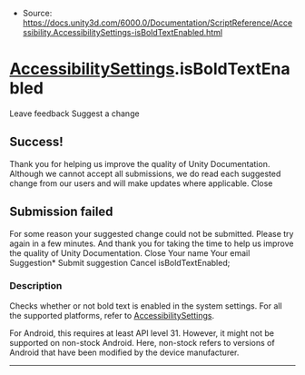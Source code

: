 * Source: https://docs.unity3d.com/6000.0/Documentation/ScriptReference/Accessibility.AccessibilitySettings-isBoldTextEnabled.html

#  [AccessibilitySettings](https://docs.unity3d.com/6000.0/Documentation/ScriptReference/Accessibility.AccessibilitySettings.html).isBoldTextEnabled
Leave feedback
Suggest a change
## Success!
Thank you for helping us improve the quality of Unity Documentation. Although we cannot accept all submissions, we do read each suggested change from our users and will make updates where applicable.
Close
## Submission failed
For some reason your suggested change could not be submitted. Please <a>try again</a> in a few minutes. And thank you for taking the time to help us improve the quality of Unity Documentation.
Close
Your name Your email Suggestion* Submit suggestion
Cancel
isBoldTextEnabled; 
### Description
Checks whether or not bold text is enabled in the system settings. 
For all the supported platforms, refer to [AccessibilitySettings](https://docs.unity3d.com/6000.0/Documentation/ScriptReference/Accessibility.AccessibilitySettings.html).  
  
For Android, this requires at least API level 31. However, it might not be supported on non-stock Android. Here, non-stock refers to versions of Android that have been modified by the device manufacturer. 
* * *
